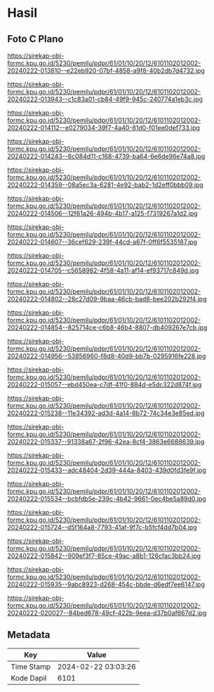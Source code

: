 # Hasil

## Foto C Plano

https://sirekap-obj-formc.kpu.go.id/5230/pemilu/pdpr/61/01/10/20/12/6101102012002-20240222-013810--e22eb920-07bf-4858-a9f8-40b2db7d4732.jpg

https://sirekap-obj-formc.kpu.go.id/5230/pemilu/pdpr/61/01/10/20/12/6101102012002-20240222-013943--c1c83a01-cb84-49f9-945c-240774a1eb3c.jpg

https://sirekap-obj-formc.kpu.go.id/5230/pemilu/pdpr/61/01/10/20/12/6101102012002-20240222-014112--e0279034-39f7-4a40-81d0-f01ee0def733.jpg

https://sirekap-obj-formc.kpu.go.id/5230/pemilu/pdpr/61/01/10/20/12/6101102012002-20240222-014243--6c084d11-c168-4739-ba64-6e6de96e74a8.jpg

https://sirekap-obj-formc.kpu.go.id/5230/pemilu/pdpr/61/01/10/20/12/6101102012002-20240222-014359--08a5ec3a-6281-4e92-bab2-1d2eff0bbb09.jpg

https://sirekap-obj-formc.kpu.go.id/5230/pemilu/pdpr/61/01/10/20/12/6101102012002-20240222-014506--12f61a26-494b-4b17-a125-f7319267a1d2.jpg

https://sirekap-obj-formc.kpu.go.id/5230/pemilu/pdpr/61/01/10/20/12/6101102012002-20240222-014607--36cef629-239f-44cd-a67f-0ff6f5535187.jpg

https://sirekap-obj-formc.kpu.go.id/5230/pemilu/pdpr/61/01/10/20/12/6101102012002-20240222-014705--c5658982-4f58-4a11-af14-ef93717c849d.jpg

https://sirekap-obj-formc.kpu.go.id/5230/pemilu/pdpr/61/01/10/20/12/6101102012002-20240222-014802--28c27d09-9baa-46cb-bad8-bee202b292f4.jpg

https://sirekap-obj-formc.kpu.go.id/5230/pemilu/pdpr/61/01/10/20/12/6101102012002-20240222-014854--825714ce-c6b8-46b4-8807-db409267e7cb.jpg

https://sirekap-obj-formc.kpu.go.id/5230/pemilu/pdpr/61/01/10/20/12/6101102012002-20240222-014956--53856960-f8d8-40d9-bb7b-0295916fe228.jpg

https://sirekap-obj-formc.kpu.go.id/5230/pemilu/pdpr/61/01/10/20/12/6101102012002-20240222-015057--ebd450ea-c7df-41f0-884d-e5dc322d874f.jpg

https://sirekap-obj-formc.kpu.go.id/5230/pemilu/pdpr/61/01/10/20/12/6101102012002-20240222-015238--11e34392-ad3d-4a14-8b72-74c34e3e85ed.jpg

https://sirekap-obj-formc.kpu.go.id/5230/pemilu/pdpr/61/01/10/20/12/6101102012002-20240222-015337--91338a67-2f96-42ea-8cf4-3863e6688639.jpg

https://sirekap-obj-formc.kpu.go.id/5230/pemilu/pdpr/61/01/10/20/12/6101102012002-20240222-015433--adc48404-2d39-444a-8403-439d0fd3fe9f.jpg

https://sirekap-obj-formc.kpu.go.id/5230/pemilu/pdpr/61/01/10/20/12/6101102012002-20240222-015534--bcbfdb5e-239c-4b42-9661-0ec4be5a89d0.jpg

https://sirekap-obj-formc.kpu.go.id/5230/pemilu/pdpr/61/01/10/20/12/6101102012002-20240222-015724--d5f164a8-7793-41af-9f7c-b5fcf4dd7b04.jpg

https://sirekap-obj-formc.kpu.go.id/5230/pemilu/pdpr/61/01/10/20/12/6101102012002-20240222-015842--909ef3f7-85ce-49ac-a8b1-126cfac3bb24.jpg

https://sirekap-obj-formc.kpu.go.id/5230/pemilu/pdpr/61/01/10/20/12/6101102012002-20240222-015935--9abc8923-d268-454c-bbde-d6edf7ee6147.jpg

https://sirekap-obj-formc.kpu.go.id/5230/pemilu/pdpr/61/01/10/20/12/6101102012002-20240222-020027--84bed678-49cf-422b-9eea-d37b0af667d2.jpg


## Metadata

| Key        | Value               |
| ---------- | ------------------- |
| Time Stamp | 2024-02-22 03:03:26 |
| Kode Dapil | 6101                |



